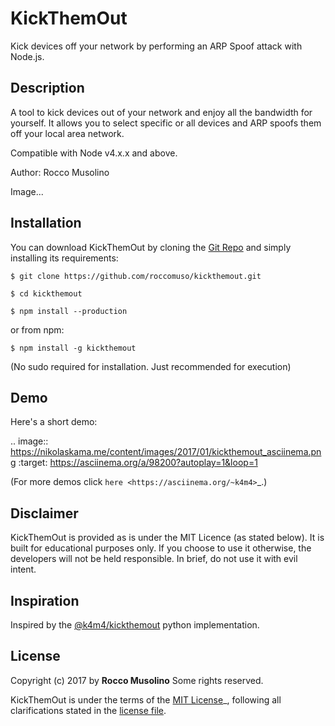 # KickThemOut
Kick devices off your network by performing an ARP Spoof attack with Node.js.

## Description

A tool to kick devices out of your network and enjoy all the bandwidth for yourself.
It allows you to select specific or all devices and ARP spoofs them off your local area network.

Compatible with Node v4.x.x and above.

Author: Rocco Musolino

Image...

## Installation

You can download KickThemOut by cloning the [Git Repo](https://github.com/roccomuso/kickthemout) and simply installing its requirements:

    $ git clone https://github.com/roccomuso/kickthemout.git
    
    $ cd kickthemout
    
    $ npm install --production

or from npm:

    $ npm install -g kickthemout

(No sudo required for installation. Just recommended for execution)

## Demo

Here's a short demo:

.. image:: https://nikolaskama.me/content/images/2017/01/kickthemout_asciinema.png
   :target: https://asciinema.org/a/98200?autoplay=1&loop=1

(For more demos click `here <https://asciinema.org/~k4m4>`_.)

## Disclaimer

KickThemOut is provided as is under the MIT Licence (as stated below). 
It is built for educational purposes only. If you choose to use it otherwise, the developers will not be held responsible. 
In brief, do not use it with evil intent.

## Inspiration

Inspired by the [@k4m4/kickthemout](https://github.com/k4m4/kickthemout) python implementation.

## License

Copyright (c) 2017 by **Rocco Musolino** Some rights reserved.

KickThemOut is under the terms of the [MIT License](https://www.tldrlegal.com/l/mit)_, following all clarifications stated in the [license file](https://raw.githubusercontent.com/roccomuso/kickthemout/master/LICENSE).


